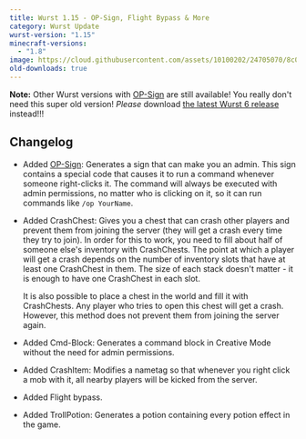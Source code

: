 ```yaml
---
title: Wurst 1.15 - OP-Sign, Flight Bypass & More
category: Wurst Update
wurst-version: "1.15"
minecraft-versions:
  - "1.8"
image: https://cloud.githubusercontent.com/assets/10100202/24705070/8c07dfc0-1a0a-11e7-9713-3a024d41c9d1.jpg
old-downloads: true
---
```

**Note:** Other Wurst versions with [OP-Sign](https://wiki.wurstclient.net/op-sign) are still available! You really don't need this super old version! _Please_ download [the latest Wurst 6 release](https://www.wurstclient.net/download/minecraft-1-8/) instead!!!

## Changelog

- Added [OP-Sign](https://wiki.wurstclient.net/op-sign): Generates a sign that can make you an admin. This sign contains a special code that causes it to run a command whenever someone right-clicks it. The command will always be executed with admin permissions, no matter who is clicking on it, so it can run commands like `/op YourName`.

- Added CrashChest: Gives you a chest that can crash other players and prevent them from joining the server (they will get a crash every time they try to join). In order for this to work, you need to fill about half of someone else's inventory with CrashChests. The point at which a player will get a crash depends on the number of inventory slots that have at least one CrashChest in them. The size of each stack doesn't matter - it is enough to have one CrashChest in each slot.

  It is also possible to place a chest in the world and fill it with CrashChests. Any player who tries to open this chest will get a crash. However, this method does not prevent them from joining the server again.

- Added Cmd-Block: Generates a command block in Creative Mode without the need for admin permissions.

- Added CrashItem: Modifies a nametag so that whenever you right click a mob with it, all nearby players will be kicked from the server.

- Added Flight bypass.

- Added TrollPotion: Generates a potion containing every potion effect in the game.
